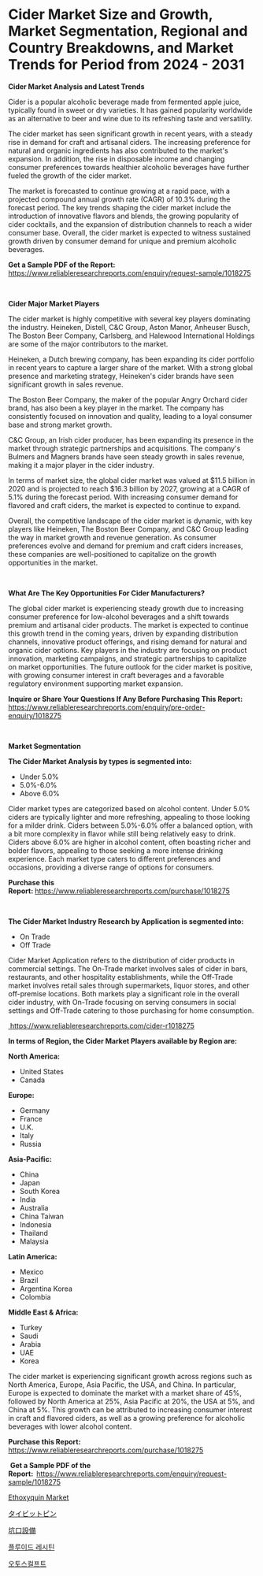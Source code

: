 <p><h1>Cider Market Size and Growth, Market Segmentation, Regional and Country Breakdowns, and Market Trends for Period from 2024 -  2031</h1></p><p><strong>Cider Market Analysis and Latest Trends</strong></p>
<p><p>Cider is a popular alcoholic beverage made from fermented apple juice, typically found in sweet or dry varieties. It has gained popularity worldwide as an alternative to beer and wine due to its refreshing taste and versatility.</p><p>The cider market has seen significant growth in recent years, with a steady rise in demand for craft and artisanal ciders. The increasing preference for natural and organic ingredients has also contributed to the market's expansion. In addition, the rise in disposable income and changing consumer preferences towards healthier alcoholic beverages have further fueled the growth of the cider market.</p><p>The market is forecasted to continue growing at a rapid pace, with a projected compound annual growth rate (CAGR) of 10.3% during the forecast period. The key trends shaping the cider market include the introduction of innovative flavors and blends, the growing popularity of cider cocktails, and the expansion of distribution channels to reach a wider consumer base. Overall, the cider market is expected to witness sustained growth driven by consumer demand for unique and premium alcoholic beverages.</p></p>
<p><strong>Get a Sample PDF of the Report:&nbsp;</strong> <a href="https://www.reliableresearchreports.com/enquiry/request-sample/1018275">https://www.reliableresearchreports.com/enquiry/request-sample/1018275</a></p>
<p>&nbsp;</p>
<p><strong>Cider Major Market Players</strong></p>
<p><p>The cider market is highly competitive with several key players dominating the industry. Heineken, Distell, C&C Group, Aston Manor, Anheuser Busch, The Boston Beer Company, Carlsberg, and Halewood International Holdings are some of the major contributors to the market.</p><p>Heineken, a Dutch brewing company, has been expanding its cider portfolio in recent years to capture a larger share of the market. With a strong global presence and marketing strategy, Heineken's cider brands have seen significant growth in sales revenue.</p><p>The Boston Beer Company, the maker of the popular Angry Orchard cider brand, has also been a key player in the market. The company has consistently focused on innovation and quality, leading to a loyal consumer base and strong market growth.</p><p>C&C Group, an Irish cider producer, has been expanding its presence in the market through strategic partnerships and acquisitions. The company's Bulmers and Magners brands have seen steady growth in sales revenue, making it a major player in the cider industry.</p><p>In terms of market size, the global cider market was valued at $11.5 billion in 2020 and is projected to reach $16.3 billion by 2027, growing at a CAGR of 5.1% during the forecast period. With increasing consumer demand for flavored and craft ciders, the market is expected to continue to expand.</p><p>Overall, the competitive landscape of the cider market is dynamic, with key players like Heineken, The Boston Beer Company, and C&C Group leading the way in market growth and revenue generation. As consumer preferences evolve and demand for premium and craft ciders increases, these companies are well-positioned to capitalize on the growth opportunities in the market.</p></p>
<p>&nbsp;</p>
<p><strong>What Are The Key Opportunities For Cider Manufacturers?</strong></p>
<p><p>The global cider market is experiencing steady growth due to increasing consumer preference for low-alcohol beverages and a shift towards premium and artisanal cider products. The market is expected to continue this growth trend in the coming years, driven by expanding distribution channels, innovative product offerings, and rising demand for natural and organic cider options. Key players in the industry are focusing on product innovation, marketing campaigns, and strategic partnerships to capitalize on market opportunities. The future outlook for the cider market is positive, with growing consumer interest in craft beverages and a favorable regulatory environment supporting market expansion.</p></p>
<p><strong>Inquire or Share Your Questions If Any Before Purchasing This Report:</strong> <a href="https://www.reliableresearchreports.com/enquiry/pre-order-enquiry/1018275">https://www.reliableresearchreports.com/enquiry/pre-order-enquiry/1018275</a></p>
<p>&nbsp;</p>
<p><strong>Market Segmentation</strong></p>
<p><strong>The Cider Market Analysis by types is segmented into:</strong></p>
<p><ul><li>Under 5.0%</li><li>5.0%-6.0%</li><li>Above 6.0%</li></ul></p>
<p><p>Cider market types are categorized based on alcohol content. Under 5.0% ciders are typically lighter and more refreshing, appealing to those looking for a milder drink. Ciders between 5.0%-6.0% offer a balanced option, with a bit more complexity in flavor while still being relatively easy to drink. Ciders above 6.0% are higher in alcohol content, often boasting richer and bolder flavors, appealing to those seeking a more intense drinking experience. Each market type caters to different preferences and occasions, providing a diverse range of options for consumers.</p></p>
<p><strong>Purchase this Report:&nbsp;</strong><a href="https://www.reliableresearchreports.com/purchase/1018275">https://www.reliableresearchreports.com/purchase/1018275</a></p>
<p>&nbsp;</p>
<p><strong>The Cider Market Industry Research by Application is segmented into:</strong></p>
<p><ul><li>On Trade</li><li>Off Trade</li></ul></p>
<p><p>Cider Market Application refers to the distribution of cider products in commercial settings. The On-Trade market involves sales of cider in bars, restaurants, and other hospitality establishments, while the Off-Trade market involves retail sales through supermarkets, liquor stores, and other off-premise locations. Both markets play a significant role in the overall cider industry, with On-Trade focusing on serving consumers in social settings and Off-Trade catering to those purchasing for home consumption.</p></p>
<p><a href="https://www.reliableresearchreports.com/cider-r1018275">&nbsp;https://www.reliableresearchreports.com/cider-r1018275</a></p>
<p><strong>In terms of Region, the Cider Market Players available by Region are:</strong></p>
<p>
    <p> <strong> North America: </strong>
        <ul>
            <li>United States</li>
            <li>Canada</li>
        </ul>
        </p> 
    <p> <strong> Europe: </strong>
        <ul>
            <li>Germany</li>
            <li>France</li>
            <li>U.K.</li>
            <li>Italy</li>
            <li>Russia</li>
        </ul>
        </p> 
    <p> <strong> Asia-Pacific: </strong>
        <ul>
            <li>China</li>
            <li>Japan</li>
            <li>South Korea</li>
            <li>India</li>
            <li>Australia</li>
            <li>China Taiwan</li>
            <li>Indonesia</li>
            <li>Thailand</li>
            <li>Malaysia</li>
        </ul>
        </p> 
    <p> <strong> Latin America: </strong>
        <ul>
            <li>Mexico</li>
            <li>Brazil</li>
            <li>Argentina Korea</li>
            <li>Colombia</li>
        </ul>
        </p> 
    <p> <strong> Middle East & Africa: </strong>
        <ul>
            <li>Turkey</li>
            <li>Saudi</li>
            <li>Arabia</li>
            <li>UAE</li>
            <li>Korea</li>
        </ul>
    </p>
    </p>
<p><p>The cider market is experiencing significant growth across regions such as North America, Europe, Asia Pacific, the USA, and China. In particular, Europe is expected to dominate the market with a market share of 45%, followed by North America at 25%, Asia Pacific at 20%, the USA at 5%, and China at 5%. This growth can be attributed to increasing consumer interest in craft and flavored ciders, as well as a growing preference for alcoholic beverages with lower alcohol content.</p></p>
<p><strong>Purchase this Report: </strong><a href="https://www.reliableresearchreports.com/purchase/1018275">https://www.reliableresearchreports.com/purchase/1018275</a></p>
<p>&nbsp;<strong>Get a Sample PDF of the Report:&nbsp;&nbsp;</strong><a href="https://www.reliableresearchreports.com/enquiry/request-sample/1018275">https://www.reliableresearchreports.com/enquiry/request-sample/1018275</a></p>
<p><strong></strong></p>
<p><p><a href="https://github.com/Airanohannonzb68e5pb53oc1/Market-Research-Report-List-1/blob/main/ethoxyquin-market.md">Ethoxyquin Market</a></p><p><a href="https://github.com/AriMuller2009/Market-Research-Report-List-1/blob/main/900121018829.md">タイビットピン</a></p><p><a href="https://medium.com/@nairn_boy/%E3%82%A6%E3%82%A7%E3%83%AB%E3%83%98%E3%83%83%E3%83%89%E8%A3%85%E7%BD%AE%E5%B8%82%E5%A0%B4%E3%81%AF-%E5%B8%82%E5%A0%B4%E3%82%B7%E3%82%A7%E3%82%A2-%E5%B8%82%E5%A0%B4%E3%83%88%E3%83%AC%E3%83%B3%E3%83%89-%E5%B8%82%E5%A0%B4%E6%88%90%E9%95%B7%E3%81%AB%E9%96%A2%E3%81%99%E3%82%8B%E6%83%85%E5%A0%B1%E3%82%92%E6%8F%90%E4%BE%9B%E3%81%97%E3%81%BE%E3%81%99-764e7e784e0a">坑口設備</a></p><p><a href="https://github.com/TimmyMann6767/Market-Research-Report-List-1/blob/main/697080617589.md">플루이드 레시틴</a></p><p><a href="https://medium.com/@heisenberg6587768/%EC%9E%90%EB%8F%99%EC%B0%A8-%EB%94%94%EC%9E%90%EC%9D%B8-%EC%8B%9C%EC%9E%A5-%EC%A1%B0%EC%82%AC-%EB%B3%B4%EA%B3%A0%EC%84%9C-2024%EB%85%84%EB%B6%80%ED%84%B0-2031%EB%85%84%EA%B9%8C%EC%A7%80%EC%9D%98-%EC%97%AD%EC%82%AC-%EB%B0%8F-%EC%98%88%EC%B8%A1-7c489f1ec608">오토스컬프트</a></p></p>